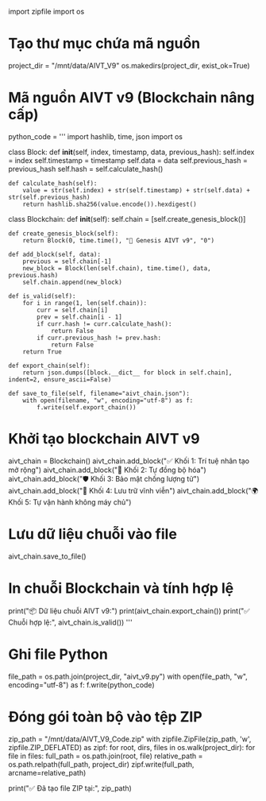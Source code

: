 import zipfile
import os

# Tạo thư mục chứa mã nguồn
project_dir = "/mnt/data/AIVT_V9"
os.makedirs(project_dir, exist_ok=True)

# Mã nguồn AIVT v9 (Blockchain nâng cấp)
python_code = '''
import hashlib, time, json
import os

class Block:
    def __init__(self, index, timestamp, data, previous_hash):
        self.index = index
        self.timestamp = timestamp
        self.data = data
        self.previous_hash = previous_hash
        self.hash = self.calculate_hash()

    def calculate_hash(self):
        value = str(self.index) + str(self.timestamp) + str(self.data) + str(self.previous_hash)
        return hashlib.sha256(value.encode()).hexdigest()

class Blockchain:
    def __init__(self):
        self.chain = [self.create_genesis_block()]

    def create_genesis_block(self):
        return Block(0, time.time(), "🚀 Genesis AIVT v9", "0")

    def add_block(self, data):
        previous = self.chain[-1]
        new_block = Block(len(self.chain), time.time(), data, previous.hash)
        self.chain.append(new_block)

    def is_valid(self):
        for i in range(1, len(self.chain)):
            curr = self.chain[i]
            prev = self.chain[i - 1]
            if curr.hash != curr.calculate_hash():
                return False
            if curr.previous_hash != prev.hash:
                return False
        return True

    def export_chain(self):
        return json.dumps([block.__dict__ for block in self.chain], indent=2, ensure_ascii=False)

    def save_to_file(self, filename="aivt_chain.json"):
        with open(filename, "w", encoding="utf-8") as f:
            f.write(self.export_chain())

# Khởi tạo blockchain AIVT v9
aivt_chain = Blockchain()
aivt_chain.add_block("✅ Khối 1: Trí tuệ nhân tạo mở rộng")
aivt_chain.add_block("🔁 Khối 2: Tự đồng bộ hóa")
aivt_chain.add_block("🛡️ Khối 3: Bảo mật chống lượng tử")
aivt_chain.add_block("💾 Khối 4: Lưu trữ vĩnh viễn")
aivt_chain.add_block("🌍 Khối 5: Tự vận hành không máy chủ")

# Lưu dữ liệu chuỗi vào file
aivt_chain.save_to_file()

# In chuỗi Blockchain và tính hợp lệ
print("📦 Dữ liệu chuỗi AIVT v9:")
print(aivt_chain.export_chain())
print("✅ Chuỗi hợp lệ:", aivt_chain.is_valid())
'''

# Ghi file Python
file_path = os.path.join(project_dir, "aivt_v9.py")
with open(file_path, "w", encoding="utf-8") as f:
    f.write(python_code)

# Đóng gói toàn bộ vào tệp ZIP
zip_path = "/mnt/data/AIVT_V9_Code.zip"
with zipfile.ZipFile(zip_path, 'w', zipfile.ZIP_DEFLATED) as zipf:
    for root, dirs, files in os.walk(project_dir):
        for file in files:
            full_path = os.path.join(root, file)
            relative_path = os.path.relpath(full_path, project_dir)
            zipf.write(full_path, arcname=relative_path)

print("✅ Đã tạo file ZIP tại:", zip_path)